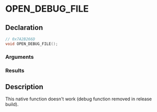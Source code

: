# OPEN_DEBUG_FILE

## Declaration
```cpp
// 0x7A2B266D
void OPEN_DEBUG_FILE();
```

### Arguments

### Results

## Description
This native function doesn't work (debug function removed in release build).